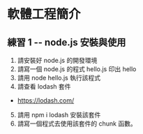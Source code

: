 # 軟體工程簡介

## 練習 1 -- node.js 安裝與使用

1. 請安裝好 node.js 的開發環境
2. 請寫一個 node.js 的程式 hello.js 印出 hello
3. 請用 node hello.js 執行該程式
4. 請查看 lodash 套件
  * https://lodash.com/
5. 請用 npm i lodash 安裝該套件
6. 請寫一個程式去使用該套件的 chunk 函數。